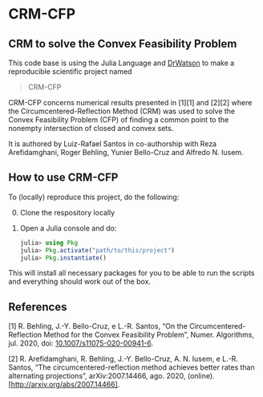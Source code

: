 # CRM-CFP 
## CRM to solve the Convex Feasibility Problem

This code base is using the Julia Language and [DrWatson](https://juliadynamics.github.io/DrWatson.jl/stable/)
to make a reproducible scientific project named
> CRM-CFP

CRM-CFP concerns numerical results presented in [1][1] and [2][2] where the Circumcentered-Reflection Method (CRM) was used to solve the Convex Feasibility Problem (CFP) of finding a common point to the nonempty intersection of closed and convex sets.


It is authored by Luiz-Rafael Santos in co-authorship with Reza Arefidamghani, Roger Behling, Yunier Bello-Cruz and Alfredo N. Iusem. 

## How to use CRM-CFP

To (locally) reproduce this project, do the following:

0. Clone the respository locally

1. Open a Julia console and do:
   ```julia
   julia> using Pkg
   julia> Pkg.activate("path/to/this/project")
   julia> Pkg.instantiate()
   ```

This will install all necessary packages for you to be able to run the scripts and
everything should work out of the box.

## References


[1] R. Behling, J.-Y. Bello-Cruz, e L.-R. Santos, “On the Circumcentered-Reflection Method for the Convex Feasibility Problem”, Numer. Algorithms, jul. 2020, doi: [10.1007/s11075-020-00941-6](doi.org/10.1007/s11075-020-00941-6).

[2] R. Arefidamghani, R. Behling, J.-Y. Bello-Cruz, A. N. Iusem, e L.-R. Santos, 
“The circumcentered-reflection method achieves better rates than alternating projections”, 
arXiv:2007.14466, ago. 2020, (online).  [http://arxiv.org/abs/2007.14466].

